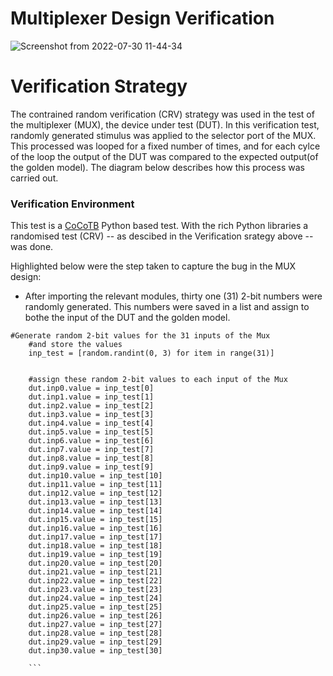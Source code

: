# Multiplexer Design Verification
![Screenshot from 2022-07-30 11-44-34](https://user-images.githubusercontent.com/41594627/181907886-8d0b0b63-9384-43e4-8708-5a7792590389.png)

# Verification Strategy
The contrained random verification (CRV) strategy was used in the test of the multiplexer (MUX), the device under test (DUT). In this verification test, randomly generated stimulus was applied to the selector port of the MUX. This processed was looped for a fixed number of times, and for each cylce of the loop the output of the DUT was compared to the expected output(of the golden model). The diagram below describes how this process was carried out.

### Verification Environment
This test is a [CoCoTB](https://www.cocotb.org/) Python based test. With the rich Python libraries a randomised test (CRV) -- as descibed in the Verification srategy above -- was done.

Highlighted below were the step taken to capture the bug in the MUX design:
- After importing the relevant modules, thirty one (31) 2-bit numbers were randomly generated. This numbers were saved in a list and assign to bothe the input of the DUT and the golden model.
```
#Generate random 2-bit values for the 31 inputs of the Mux
    #and store the values
    inp_test = [random.randint(0, 3) for item in range(31)]


    #assign these random 2-bit values to each input of the Mux
    dut.inp0.value = inp_test[0]
    dut.inp1.value = inp_test[1]
    dut.inp2.value = inp_test[2]
    dut.inp3.value = inp_test[3]
    dut.inp4.value = inp_test[4]
    dut.inp5.value = inp_test[5]
    dut.inp6.value = inp_test[6]
    dut.inp7.value = inp_test[7]
    dut.inp8.value = inp_test[8]
    dut.inp9.value = inp_test[9]
    dut.inp10.value = inp_test[10]
    dut.inp11.value = inp_test[11]
    dut.inp12.value = inp_test[12]
    dut.inp13.value = inp_test[13]
    dut.inp14.value = inp_test[14]
    dut.inp15.value = inp_test[15]
    dut.inp16.value = inp_test[16]
    dut.inp17.value = inp_test[17]
    dut.inp18.value = inp_test[18]
    dut.inp19.value = inp_test[19]
    dut.inp20.value = inp_test[20]
    dut.inp21.value = inp_test[21]
    dut.inp22.value = inp_test[22]
    dut.inp23.value = inp_test[23]
    dut.inp24.value = inp_test[24]
    dut.inp25.value = inp_test[25]
    dut.inp26.value = inp_test[26]
    dut.inp27.value = inp_test[27]
    dut.inp28.value = inp_test[28]
    dut.inp29.value = inp_test[29]
    dut.inp30.value = inp_test[30]
    
    ```
